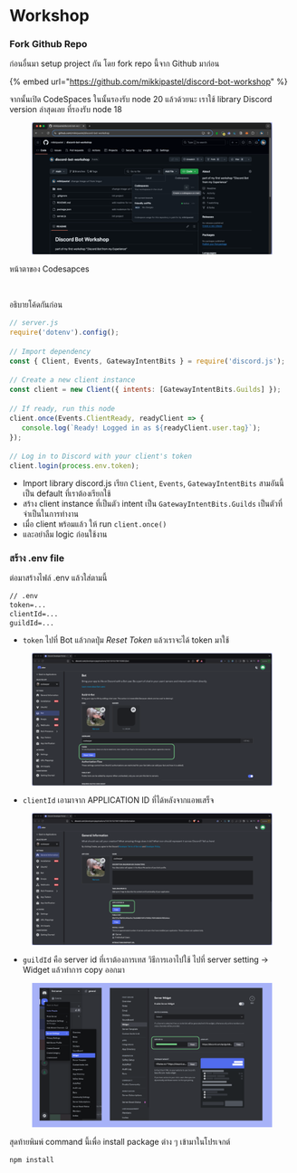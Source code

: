 # Workshop

### Fork Github Repo

ก่อนอื่นมา setup project กัน โดย fork repo นี้จาก Github มาก่อน

{% embed url="https://github.com/mikkipastel/discord-bot-workshop" %}

จากนั้นเปิด CodeSpaces ในนั้นรองรับ node 20 แล้วด้วยนะ เราใช้ library Discord version ล่าสุดเลย ที่รองรับ node 18

<figure><img src="../../.gitbook/assets/Screenshot 2567-12-12 at 20.33.24.png" alt=""><figcaption></figcaption></figure>

หน้าตาของ Codesapces

<figure><img src="https://lh7-rt.googleusercontent.com/slidesz/AGV_vUe3P_5Vc73h6gb6zxOON9--s50DSsih7yqsKu84J3127q8OU97dPv26INP7dQImiT2RoeZYEgEB1PFVeQKc-q-2u-by7KQyeWtnGdyZ46SCXNeGf7mJPSr0KeTeAEG4cgZzuvjx=s2048?key=zouhIV8Fq_fCPxgqccmT5w" alt=""><figcaption></figcaption></figure>

อธิบายโค้ดกันก่อน

```javascript
// server.js
require('dotenv').config();

// Import dependency
const { Client, Events, GatewayIntentBits } = require('discord.js');

// Create a new client instance
const client = new Client({ intents: [GatewayIntentBits.Guilds] });

// If ready, run this node
client.once(Events.ClientReady, readyClient => {
   console.log(`Ready! Logged in as ${readyClient.user.tag}`);
});

// Log in to Discord with your client's token
client.login(process.env.token);

```

* Import library discord.js เรียก `Client`, `Events`, `GatewayIntentBits` สามอันนี้เป็น default ที่เราต้องเรียกใช้
* สร้าง client instance ที่เป็นตัว intent เป็น `GatewayIntentBits.Guilds` เป็นตัวที่จำเป็นในการทำงาน
* เมื่อ client พร้อมแล้ว ให้ run `client.once()`
* และอย่าลืม logic ก่อนใช้งาน

### สร้าง .env file

ต่อมาสร้างไฟล์ .env แล้วใส่ตามนี้

```
// .env
token=...
clientId=...
guildId=...

```

* `token` ไปที่ Bot แล้วกดปุ่ม _Reset Token_ แล้วเราจะได้ token มาใช้

<figure><img src="../../.gitbook/assets/Screenshot 2567-12-12 at 20.47.52.png" alt=""><figcaption></figcaption></figure>

* `clientId` เอามาจาก APPLICATION ID ที่ได้หลังจากแอพเสร็จ

<figure><img src="../../.gitbook/assets/Screenshot 2567-12-12 at 20.48.13.png" alt=""><figcaption></figcaption></figure>

* `guildId` คือ server id ที่เราต้องการเทส วิธีการเอาไปใช้ ไปที่ server setting -> Widget แล้วทำการ copy ออกมา

<figure><img src="../../.gitbook/assets/Screenshot 2567-12-12 at 20.48.48.png" alt=""><figcaption></figcaption></figure>

สุดท้ายพิมพ์ command นี้เพื่อ install package ต่าง ๆ เข้ามาในโปรเจกต์

```
npm install
```



